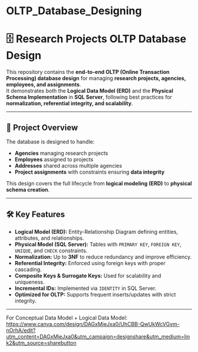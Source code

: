 # OLTP_Database_Designing
# 🗄️ Research Projects OLTP Database Design

This repository contains the **end-to-end OLTP (Online Transaction Processing) database design** for managing **research projects, agencies, employees, and assignments**.  
It demonstrates both the **Logical Data Model (ERD)** and the **Physical Schema Implementation** in **SQL Server**, following best practices for **normalization, referential integrity, and scalability**.

---

## 📌 Project Overview
The database is designed to handle:
- **Agencies** managing research projects
- **Employees** assigned to projects
- **Addresses** shared across multiple agencies
- **Project assignments** with constraints ensuring **data integrity**

This design covers the full lifecycle from **logical modeling (ERD)** to **physical schema creation**.

---

## 🛠️ Key Features
- **Logical Model (ERD):** Entity-Relationship Diagram defining entities, attributes, and relationships.
- **Physical Model (SQL Server):** Tables with `PRIMARY KEY`, `FOREIGN KEY`, `UNIQUE`, and `CHECK` constraints.
- **Normalization:** Up to **3NF** to reduce redundancy and improve efficiency.
- **Referential Integrity:** Enforced using foreign keys with proper cascading.
- **Composite Keys & Surrogate Keys:** Used for scalability and uniqueness.
- **Incremental IDs:** Implemented via `IDENTITY` in SQL Server.
- **Optimized for OLTP:** Supports frequent inserts/updates with strict integrity.

---
For Conceptual Data Model + Logical Data Model: https://www.canva.com/design/DAGxMieJxa0/UhCBB-QwUkWcVGvm-nOrhA/edit?utm_content=DAGxMieJxa0&utm_campaign=designshare&utm_medium=link2&utm_source=sharebutton
